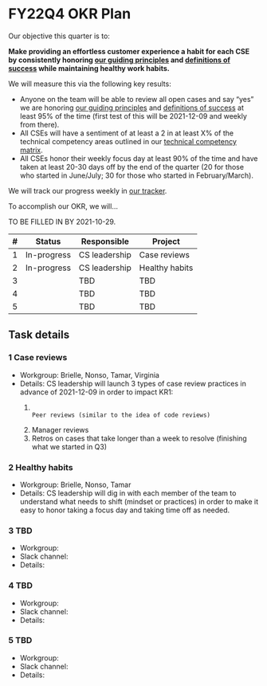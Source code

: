 # FY22Q4 OKR Plan

Our objective this quarter is to:

**Make providing an effortless customer experience a habit for each CSE by consistently honoring [our guiding principles](#guiding-principles) and [definitions of success](#we-know-that-we-are-successful-when-we) while maintaining healthy work habits.**

We will measure this via the following key results:

- Anyone on the team will be able to review all open cases and say “yes” we are honoring [our guiding principles](#guiding-principles) and [definitions of success](#we-know-that-we-are-successful-when-we) at least 95% of the time (first test of this will be 2021-12-09 and weekly from there).
- All CSEs will have a sentiment of at least a 2 in at least X% of the technical competency areas outlined in our [technical competency matrix](https://docs.google.com/spreadsheets/d/1npAo9c_yDGreh1KlUgG0qlG6nTNwW39sl4vTmAvwQu0/edit?usp=sharing).
- All CSEs honor their weekly focus day at least 90% of the time and have taken at least 20-30 days off by the end of the quarter (20 for those who started in June/July; 30 for those who started in February/March).

We will track our progress weekly in [our tracker](https://docs.google.com/spreadsheets/d/1bXOm-oj9VyQwQtIvEfTI3ZRlDV2G5mDCTPBVporbQI8/edit?usp=sharing).

To accomplish our OKR, we will…

TO BE FILLED IN BY 2021-10-29.

| #   | Status      | Responsible   | Project        |
| --- | ----------- | ------------- | -------------- |
| 1   | In-progress | CS leadership | Case reviews   |
| 2   | In-progress | CS leadership | Healthy habits |
| 3   |             | TBD           | TBD            |
| 4   |             | TBD           | TBD            |
| 5   |             | TBD           | TBD            |

## Task details

### 1 Case reviews

- Workgroup: Brielle, Nonso, Tamar, Virginia
- Details: CS leadership will launch 3 types of case review practices in advance of 2021-12-09 in order to impact KR1:
  1.                                                                                                                                                                                                                                                                                                                                                                                                                                                                                                                                                                                                                                                                                                                                                                                                                                                                                                                                                                                                                                                                                                                                                                                                                                                                                                                                                                                                                                                                                                                                                                                                                                                                                                                                                                                                                                                                                                                                                                                                                                                                                                                                                                                                                                                                                                                                                                                                                                                                                                                                                                                                                                                                                                                                                                                                                                                                                                                                                                                                                                                                                                                                                                                                                                                                                                                                                                                                                                                                                                                                                                                                                                                                                                                                                                                                                                                                                                                                                                                                                                                                                                                                                                                                                                                                                                                                                                                                                                                                                                                                                                                                                                                                                                                                                                                                                                                                                                                                                                                                                                                                                                                                                                                                                                                                                                                                                                                                                                                                                                                                                                                                                                                                                                                                                                                                                                                                                                                                                                                                                                                                                                                                                                                                                                                                                                                                                                                                                                                                                                                                                                                                                                                                                                                                                                                                                                                                                                                                                                                                                                                                                                                                                                                                                                                                                                                                                                                                                                                                                                                                                                                                                                                          Peer reviews (similar to the idea of code reviews)
  2.  Manager reviews
  3.  Retros on cases that take longer than a week to resolve (finishing what we started in Q3)

### 2 Healthy habits

- Workgroup: Brielle, Nonso, Tamar
- Details: CS leadership will dig in with each member of the team to understand what needs to shift (mindset or practices) in order to make it easy to honor taking a focus day and taking time off as needed.

### 3 TBD

- Workgroup:
- Slack channel:
- Details:

### 4 TBD

- Workgroup:
- Slack channel:
- Details:

### 5 TBD

- Workgroup:
- Slack channel:
- Details:
